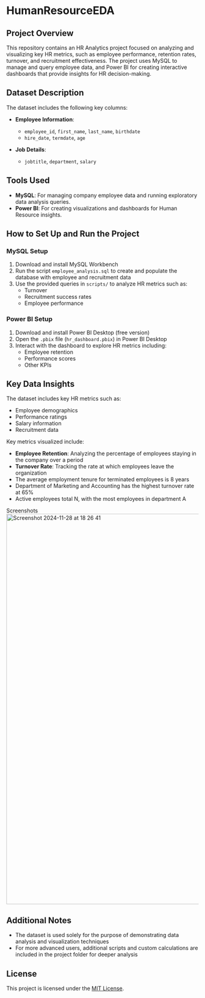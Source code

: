 # HumanResourceEDA

## Project Overview
This repository contains an HR Analytics project focused on analyzing and visualizing key HR metrics, such as employee performance, retention rates, turnover, and recruitment effectiveness. The project uses MySQL to manage and query employee data, and Power BI for creating interactive dashboards that provide insights for HR decision-making.

## Dataset Description
The dataset includes the following key columns:

- **Employee Information**: 
  - `employee_id`, `first_name`, `last_name`, `birthdate`
  - `hire_date`, `termdate`, `age`

- **Job Details**: 
  - `jobtitle`, `department`, `salary`

## Tools Used
- **MySQL**: For managing company employee data and running exploratory data analysis queries.
- **Power BI**: For creating visualizations and dashboards for Human Resource insights.

## How to Set Up and Run the Project

### MySQL Setup
1. Download and install MySQL Workbench
2. Run the script `employee_analysis.sql` to create and populate the database with employee and recruitment data
3. Use the provided queries in `scripts/` to analyze HR metrics such as:
   - Turnover
   - Recruitment success rates
   - Employee performance

### Power BI Setup
1. Download and install Power BI Desktop (free version)
2. Open the `.pbix` file (`hr_dashboard.pbix`) in Power BI Desktop
3. Interact with the dashboard to explore HR metrics including:
   - Employee retention
   - Performance scores
   - Other KPIs

## Key Data Insights
The dataset includes key HR metrics such as:
- Employee demographics
- Performance ratings
- Salary information
- Recruitment data

Key metrics visualized include:

- **Employee Retention**: Analyzing the percentage of employees staying in the company over a period
- **Turnover Rate**: Tracking the rate at which employees leave the organization
- The average employment tenure for terminated employees is 8 years
- Department of Marketing and Accounting has the highest turnover rate at 65%
- Active employees total N, with the most employees in department A


Screenshots
<img width="1024" alt="Screenshot 2024-11-28 at 18 26 41" src="https://github.com/user-attachments/assets/8e093323-9c22-4e82-9bd2-5bce75f4ab90">


## Additional Notes

- The dataset is used solely for the purpose of demonstrating data analysis and visualization techniques
- For more advanced users, additional scripts and custom calculations are included in the project folder for deeper analysis

## License
This project is licensed under the [MIT License](LICENSE).
